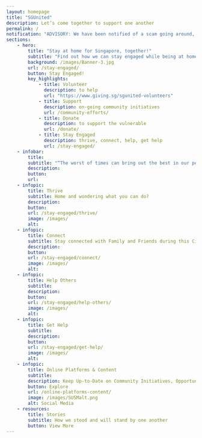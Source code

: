 ```yaml
---
layout: homepage
title: "SGUnited"
description: Let’s come together to support one another
permalink: /
notification: "ADVISORY: We have been notified of a scam going around, issuing fines to individuals for violating social distancing measures. The link to the website has SGUnited mentioned. Please help to spread the word that the SGUnited initiative does not issue any such fines. Thank you."
sections:
    - hero:
        title: "Stay at home for Singapore, together!"
        subtitle: "Find out how we can stay engaged while being at home"
        background: /images/Banner-3.jpg
        url: /stay-engaged/
        button: Stay Engaged!
        key_highlights:
            - title: Volunteer
              description: to help
              url: "https://www.giving.sg/sgunited-volunteers" 
            - title: Support
              description: on-going community initiatives 
              url: /community-efforts/
            - title: Donate
              description: to support the vulnerable
              url: /donate/                           
            - title: Stay Engaged
              description: thrive, connect, help, get help
              url: /stay-engaged/
    - infobar:
        title:
        subtitle: "“The worst of times can bring out the best in our people. How we respond to it, how our nation comes together, will show much about our values as a people, and the principles we hold dear…. These four weeks of circuit breaking will feel unusual and unnatural. The challenge is to help ourselves and others stay home and do so purposefully and positively.” - DPM Heng Swee Keat, Solidarity Budget Speech, 7 Apr 2020"
        description: 
        button:
        url:
    - infopic:
        title: Thrive
        subtitle: Home and wondering what you can do?
        description:  
        button: 
        url: /stay-engaged/thrive/
        image: /images/
        alt: 
    - infopic:
        title: Connect
        subtitle: Stay connected with Family and Friends during this Circuit Breaker period
        description:  
        button: 
        url: /stay-engaged/connect/
        image: /images/
        alt:   
    - infopic:
        title: Help Others
        subtitle: 
        description:       
        button: 
        url: /stay-engaged/help-others/
        image: /images/
        alt:   
    - infopic:
        title: Get Help
        subtitle: 
        description: 
        button: 
        url: /stay-engaged/get-help/
        image: /images/
        alt: 
    - infopic:
        title: Online Platforms & Content
        subtitle: 
        description: Keep Up-to-Date on Community Initiatives, Opportunities and Content
        button: Explore
        url: /online-platforms-content/
        image: /images/SUSMalt.png
        alt: Social Media
    - resources:
        title: Stories
        subtitle: How we stood and will stand by one another
        button: View More
---
```

